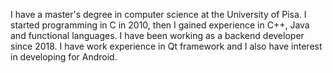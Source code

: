 I have a master's degree in computer science at the University of Pisa.
I started programming in C in 2010, then I gained experience in C++, Java and functional languages.
I have been working as a backend developer since 2018.
I have work experience in Qt framework and I also have interest in developing for Android.
